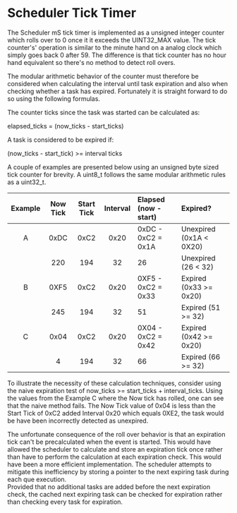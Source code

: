#  Scheduler Tick Timer

The Scheduler mS tick timer is implemented as a unsigned integer counter which 
rolls over to 0 once it it exceeds the UINT32_MAX value.   The tick counter's' 
operation is similar to the minute hand on a analog clock which simply goes 
back 0 after 59.  The difference is that tick counter has no hour hand 
equivalent so there's no method to detect roll overs.  

The modular arithmetic behavior of the counter must therefore be considered 
when calculating the interval until task expiration and also when checking 
whether a task has expired.  Fortunately it is straight forward to do so using 
the following formulas.
  
The counter ticks since the task was started can be calculated as:  
 
elapsed_ticks = (now_ticks - start_ticks)   
  
A task is considered to be expired if:

(now_ticks - start_tick) >= interval ticks  
                           
A couple of examples are presented below using an unsigned byte sized tick 
counter for brevity. A uint8_t follows the same modular arithmetic rules as 
a uint32_t.
             
| Example | Now Tick | Start Tick | Interval | Elapsed (now - start) | Expired?                |
|  :----: | :----:   |  :----:    |  :----:  | :----                 | :----                   |
| A       | 0xDC     | 0xC2       | 0x20     | 0xDC - 0xC2 = 0x1A    | Unexpired (0x1A < 0X20) | 
|         | 220      | 194        | 32       | 26                    | Unexpired (26 < 32)     | 
| B       | 0XF5     | 0xC2       | 0x20     | 0XF5 - 0xC2 = 0x33    | Expired (0x33 >= 0x20)  |
|         | 245      | 194        | 32       | 51                    | Expired (51 >= 32)      |
| C       | 0x04     | 0xC2       | 0x20     | 0X04 - 0xC2 = 0x42    | Expired (0x42 >= 0x20)  |
|         | 4        | 194        | 32       | 66                    | Expired (66 >= 32)      | 
     
To illustrate the necessity of these calculation techniques, consider using 
the naive expiration test of now_ticks >= start_ticks + interval_ticks.  Using 
the values from the Example C where the Now tick has rolled, one can see that 
the naive method fails.  The Now Tick value of 0x04 is less than the Start Tick 
of 0xC2 added Interval 0x20 which equals 0XE2, the task would be have been 
incorrectly detected as unexpired.  

The unfortunate consequence of the roll over behavior is that an expiration tick 
can't be precalculated when the event is started.  This would have allowed the 
scheduler to calculate and store an expiration tick once rather than have to 
perform the calculation at each expiration check.  This would have been a more 
efficient implementation.  The scheduler attempts to mitigate this inefficiency 
by storing a pointer to the next expiring task during each que execution.   
Provided that no additional tasks are added before the next expiration check, 
the cached next expiring task can be checked for expiration rather than checking 
every task for expiration.
